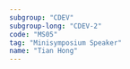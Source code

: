```yaml
---
subgroup: "CDEV"
subgroup-long: "CDEV-2"
code: "MS05"
tag: "Minisymposium Speaker"
name: "Tian Hong"
---
```

